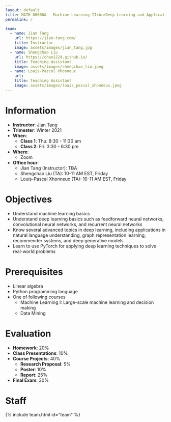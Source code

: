 ```yaml
---
layout: default
title: MATH 80600A - Machine Learning II<br>Deep Learning and Applications
permalink: /

team:
  - name: Jian Tang
    url: https://jian-tang.com/
    title: Instructor
    image: assets/images/jian_tang.jpg
  - name: Shengchao Liu
    url: https://chao1224.github.io/
    title: Teaching Assistant
    image: assets/images/shengchao_liu.jpeg
  - name: Louis-Pascal Xhonneux
    url: 
    title: Teaching Assistant
    image: assets/images/louis_pascal_xhonneux.jpeg
---
```



# Information

- **Instructor**: [Jian Tang]
- **Trimester**: Winter 2021
- **When**:
  - **Class 1**: Thu: 8:30 - 11:30 am
  - **Class 2**: Fri: 3:30 - 6:30 pm
- **Where**:
  - Zoom
- **Office hour**:
  - Jian Tang (Instructor): TBA
  - Shengchao Liu (TA): 10-11 AM EST, Friday
  - Louis-Pascal Xhonneux (TA): 10-11 AM EST, Friday

[Jian Tang]: https://jian-tang.com
[Quebecor]: https://www.hec.ca/campus/edifices/cote_sainte_catherine/1er_etage/salles_cours/quebecor.html
[BDC]: https://www.hec.ca/campus/edifices/cote_sainte_catherine/1er_etage/salles_cours/bdc.html

# Objectives

- Understand machine learning basics 
- Understand deep learning basics such as feedforward neural networks, convolutional neural networks, and recurrent neural networks
- Know several advanced topics in deep learning, including applications in natural language understanding, graph representation learning, recommender systems, and deep generative models
- Learn to use PyTorch for applying deep learning techniques to solve real-world problems

# Prerequisites

- Linear algebra
- Python programming language
- One of following courses
  - Machine Learning I: Large-scale machine learning and decision making
  - Data Mining

# Evaluation

- **Homework**: 20%
- **Class Presentations**: 10%
- **Course Projects**: 40%
    - **Research Proposal**: 5%
    - **Poster**: 10%
    - **Report**: 25%
- **Final Exam**: 30%

# Staff

{% include team.html id="team" %}
